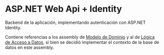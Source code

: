 # ASP.NET Web Api + Identity

Backend de la aplicación, implementando autenticación con ASP.NET Identity.

Contiene referencias a los assembly de [Modelo de Dominio](../../../tree/master/ReservaSalas) y al de [Lógica de Acceso a Datos](../../../tree/master/DataAccess), si bien se decidió implementar el contexto de la base de datos en este assembly.